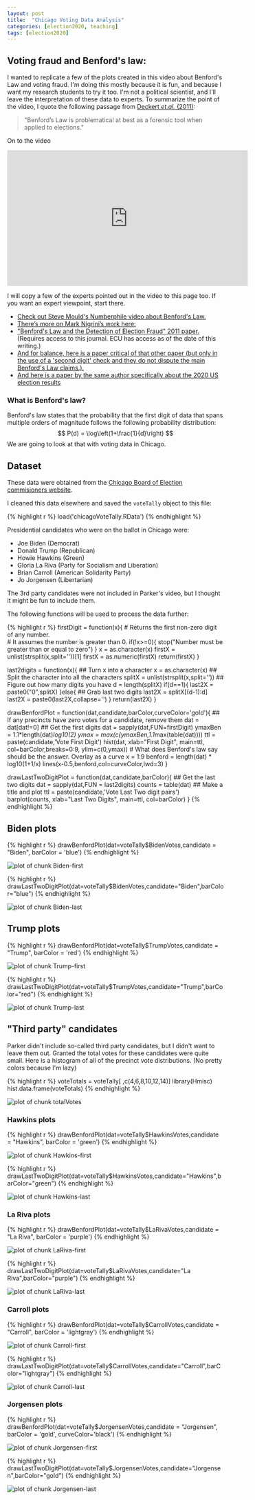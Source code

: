 ```yaml
---
layout: post
title:  "Chicago Voting Data Analysis"
categories: [election2020, teaching]
tags: [election2020]
---
```



## Voting fraud and Benford's law:

I wanted to replicate a few of the plots created in this video about Benford's Law and voting fraud.  I'm doing this mostly because it is fun, and because I want my research students to try it too.  I'm not a political scientist, and I'll leave the interpretation of these data to experts.  To summarize the point of the video, I quote the following passage from [Deckert *et.al.* (2011)](https://www.cambridge.org/core/journals/political-analysis/article/benfords-law-and-the-detection-of-election-fraud/3B1D64E822371C461AF3C61CE91AAF6D):

> "Benford’s Law is problematical at best as a forensic tool when applied to elections." 

On to the video

<iframe width="560" height="315" src="https://www.youtube.com/embed/etx0k1nLn78" frameborder="0" allow="accelerometer; autoplay; clipboard-write; encrypted-media; gyroscope; picture-in-picture" allowfullscreen></iframe>

I will copy a few of the experts pointed out in the video to this page too.  If you want an expert viewpoint, start there.

- [Check out Steve Mould's Numberphile video about Benford's Law.](https://www.youtube.com/watch?v=XXjlR2OK1kM)
- [There’s more on Mark Nigrini’s work here:](http://www.nigrini.com/benfords-law/)
- ["Benford's Law and the Detection of Election Fraud" 2011 paper.](https://www.cambridge.org/core/journals/political-analysis/article/benfords-law-and-the-detection-of-election-fraud/3B1D64E822371C461AF3C61CE91AAF6D) (Requires access to this journal.  ECU has access as of the date of this writing.)
- [And for balance, here is a paper critical of that other paper (but only in the use of a 'second digit' check and they do not dispute the main Benford's Law claims.).](https://pdfs.semanticscholar.org/e667/b8ad9f58992828ff820ddc8a005de754c5f5.pdf) 
- [And here is a paper by the same author specifically about the 2020 US election results](http://www-personal.umich.edu/~wmebane/inapB.pdf)

### What is Benford's law?
Benford's law states that the probability that the first digit of data that spans multiple orders of magnitude follows the following probability distribution:
$$
P(d) = \log\left(1+\frac{1}{d}\right)
$$
We are going to look at that with voting data in Chicago.

## Dataset
These data were obtained from the [Chicago Board of Election commisioners website](https://chicagoelections.gov/en/election-results.asp?election=251&race=11).  

I cleaned this data elsewhere and saved the `voteTally` object to this file:

{% highlight r %}
load('chicagoVoteTally.RData')
{% endhighlight %}

Presidential candidates who were on the ballot in Chicago were:

- Joe Biden (Democrat)
- Donald Trump (Republican)
- Howie Hawkins (Green)
- Gloria La Riva (Party for Socialism and Liberation)
- Brian Carroll (American Solidarity Party)
- Jo Jorgensen (Libertarian)

The 3rd party candidates were not included in Parker's video, but I thought it might be fun to include them.

The following functions will be used to process the data further:

{% highlight r %}
firstDigit = function(x){
    # Returns the first non-zero digit of any number.  
    # It assumes the number is greater than 0.
    if(!x>=0){
        stop("Number must be greater than or equal to zero")
    }
    x = as.character(x)
    firstX = unlist(strsplit(x,split=''))[1]
    firstX = as.numeric(firstX)
    return(firstX)
}

last2digits = function(x){
    ## Turn x into a character
    x = as.character(x)
    ## Split the character into all the characters
    splitX = unlist(strsplit(x,split=''))
    ## Figure out how many digits you have
    d = length(splitX)
    if(d==1){
        last2X = paste0("0",splitX)
    }else{
        ## Grab last two digits
        last2X = splitX[(d-1):d]
        last2X = paste0(last2X,collapse='')
    }
    return(last2X)
}

drawBenfordPlot = function(dat,candidate,barColor,curveColor='gold'){
    ## If any precincts have zero votes for a candidate, remove them
    dat = dat[dat!=0]
    ## Get the first digits
    dat = sapply(dat,FUN=firstDigit)
    ymaxBen = 1.1*length(dat)*log10(2)
    ymax = max(c(ymaxBen,1.1*max(table(dat))))
    ttl = paste(candidate,'Vote First Digit')
    hist(dat, xlab="First Digit", main=ttl, col=barColor,breaks=0:9,
         ylim=c(0,ymax))
    # What does Benford's law say should be the answer.  Overlay as a curve
    x = 1:9 
    benford = length(dat) * log10(1+1/x)
    lines(x-0.5,benford,col=curveColor,lwd=3)
}

drawLastTwoDigitPlot = function(dat,candidate,barColor){
    ## Get the last two digits
    dat = sapply(dat,FUN = last2digits)
    counts = table(dat)
    ## Make a title and plot
    ttl = paste(candidate,'Vote Last Two digit pairs')
    barplot(counts, xlab="Last Two Digits", main=ttl, col=barColor)
}
{% endhighlight %}

## Biden plots

{% highlight r %}
drawBenfordPlot(dat=voteTally$BidenVotes,candidate = "Biden", barColor = 'blue')
{% endhighlight %}

![plot of chunk Biden-first](/figure/2020-11-25-chicagoBenfordBiden-first-1.png)


{% highlight r %}
drawLastTwoDigitPlot(dat=voteTally$BidenVotes,candidate="Biden",barColor="blue")
{% endhighlight %}

![plot of chunk Biden-last](/figure/2020-11-25-chicagoBenfordBiden-last-1.png)

## Trump plots

{% highlight r %}
drawBenfordPlot(dat=voteTally$TrumpVotes,candidate = "Trump", barColor = 'red')
{% endhighlight %}

![plot of chunk Trump-first](/figure/2020-11-25-chicagoBenfordTrump-first-1.png)


{% highlight r %}
drawLastTwoDigitPlot(dat=voteTally$TrumpVotes,candidate="Trump",barColor="red")
{% endhighlight %}

![plot of chunk Trump-last](/figure/2020-11-25-chicagoBenfordTrump-last-1.png)

## "Third party" candidates
Parker didn't include so-called third party candidates, but I didn't want to leave them out.  Granted the total votes for these candidates were quite small. Here is a histogram of all of the precinct vote distributions.  (No pretty colors because I'm lazy)


{% highlight r %}
voteTotals = voteTally[ ,c(4,6,8,10,12,14)]
library(Hmisc)
hist.data.frame(voteTotals)
{% endhighlight %}

![plot of chunk totalVotes](/figure/2020-11-25-chicagoBenfordtotalVotes-1.png)


### Hawkins plots

{% highlight r %}
drawBenfordPlot(dat=voteTally$HawkinsVotes,candidate = "Hawkins", barColor = 'green')
{% endhighlight %}

![plot of chunk Hawkins-first](/figure/2020-11-25-chicagoBenfordHawkins-first-1.png)


{% highlight r %}
drawLastTwoDigitPlot(dat=voteTally$HawkinsVotes,candidate="Hawkins",barColor="green")
{% endhighlight %}

![plot of chunk Hawkins-last](/figure/2020-11-25-chicagoBenfordHawkins-last-1.png)

### La Riva plots

{% highlight r %}
drawBenfordPlot(dat=voteTally$LaRivaVotes,candidate = "La Riva", barColor = 'purple')
{% endhighlight %}

![plot of chunk LaRiva-first](/figure/2020-11-25-chicagoBenfordLaRiva-first-1.png)


{% highlight r %}
drawLastTwoDigitPlot(dat=voteTally$LaRivaVotes,candidate="La Riva",barColor="purple")
{% endhighlight %}

![plot of chunk LaRiva-last](/figure/2020-11-25-chicagoBenfordLaRiva-last-1.png)

### Carroll plots

{% highlight r %}
drawBenfordPlot(dat=voteTally$CarrollVotes,candidate = "Carroll", barColor = 'lightgray')
{% endhighlight %}

![plot of chunk Carroll-first](/figure/2020-11-25-chicagoBenfordCarroll-first-1.png)


{% highlight r %}
drawLastTwoDigitPlot(dat=voteTally$CarrollVotes,candidate="Carroll",barColor="lightgray")
{% endhighlight %}

![plot of chunk Carroll-last](/figure/2020-11-25-chicagoBenfordCarroll-last-1.png)

### Jorgensen plots

{% highlight r %}
drawBenfordPlot(dat=voteTally$JorgensenVotes,candidate = "Jorgensen", barColor = 'gold',
                curveColor='black')
{% endhighlight %}

![plot of chunk Jorgensen-first](/figure/2020-11-25-chicagoBenfordJorgensen-first-1.png)


{% highlight r %}
drawLastTwoDigitPlot(dat=voteTally$JorgensenVotes,candidate="Jorgensen",barColor="gold")
{% endhighlight %}

![plot of chunk Jorgensen-last](/figure/2020-11-25-chicagoBenfordJorgensen-last-1.png)
